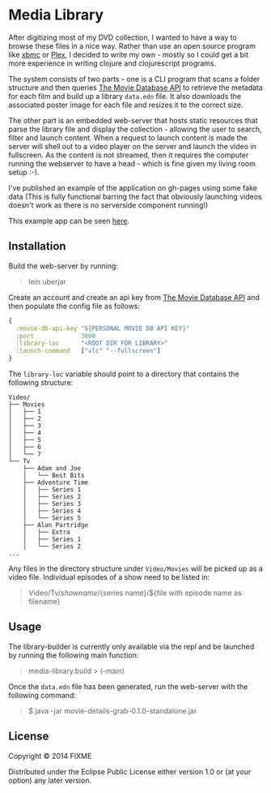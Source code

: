 # Media Library

After digitizing most of my DVD collection, I wanted to have a way to browse these files in a nice way. Rather than use an open source program like [xbmc](http://www.raspbmc.com/) or [Plex](https://plex.tv/), I decided to write my own - mostly so I could get a bit more experience in writing clojure and clojurescript programs.

The system consists of two parts - one is a CLI program that scans a folder structure and then queries [The Movie Database API](http://docs.themoviedb.apiary.io/) to retrieve the metadata for each film and build up a library `data.edn` file. It also downloads the associated poster image for each file and resizes it to the correct size.

The other part is an embedded web-server that hosts static resources that parse the library file and display the collection - allowing the user to search, filter and launch content. When a request to launch content is made the server will shell out to a video player on the server and launch the video in fullscreen. As the content is not streamed, then it requires the computer running the webserver to have a head - which is fine given my living room setup :-).

I've published an example of the application on gh-pages using some fake data (This is fully functional barring the fact that obviously launching videos doesn't work as there is no serverside component running!)

This example app can be seen [here](http://optimisticpanda.co.uk/media-library/).

## Installation

Build the web-server by running: 

> lein uberjar

Create an account and create an api key from [The Movie Database API](https://www.themoviedb.org/login) and then populate the config file as follows:

```clojure
{
  :movie-db-api-key "${PERSONAL MOVIE DB API KEY}"
  :port             3000
  :library-loc      "<ROOT DIR FOR LIBRARY>"
  :launch-command   ["vlc" "--fullscreen"]
}
```

The `library-loc` variable should point to a directory that contains the following structure: 
```
Video/
├── Movies
│   ├── 1
│   ├── 2
│   ├── 3
│   ├── 4
│   ├── 5
│   ├── 6
│   └── 7
└── Tv
    ├── Adam and Joe
    │   └── Best Bits
    ├── Adventure Time
    │   ├── Series 1
    │   ├── Series 2
    │   ├── Series 3
    │   ├── Series 4
    │   └── Series 5
    ├── Alan Partridge
    │   ├── Extra
    │   ├── Series 1
    │   └── Series 2
...
```
Any files in the directory structure under `Video/Movies` will be picked up as a video file.
Individual episodes of a show need to be listed in: 

> Video/Tv/${show name}/${series name}/${file with episode name as filename} 

## Usage

The library-builder is currently only available via the repl and be launched by running the following main function:
	
> media-library.build > (-main)  

Once the `data.edn` file has been generated, run the web-server with the following command:

>    $ java -jar movie-details-grab-0.1.0-standalone.jar 

## License

Copyright © 2014 FIXME

Distributed under the Eclipse Public License either version 1.0 or (at
your option) any later version.

